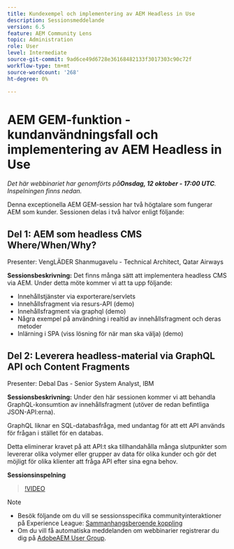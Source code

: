 ```yaml
---
title: Kundexempel och implementering av AEM Headless in Use
description: Sessionsmeddelande
version: 6.5
feature: AEM Community Lens
topic: Administration
role: User
level: Intermediate
source-git-commit: 9ad6ce49d6728e36168482133f3017303c90c72f
workflow-type: tm+mt
source-wordcount: '268'
ht-degree: 0%

---
```


# AEM GEM-funktion - kundanvändningsfall och implementering av AEM Headless in Use

*Det här webbinariet har genomförts på&#x200B;**Onsdag, 12 oktober - 17:00 UTC**. Inspelningen finns nedan.*

Denna exceptionella AEM GEM-session har två högtalare som fungerar AEM som kunder. Sessionen delas i två halvor enligt följande:

## Del 1: AEM som headless CMS Where/When/Why?

Presenter: VengLÄDER Shanmugavelu - Technical Architect, Qatar Airways

**Sessionsbeskrivning:**
Det finns många sätt att implementera headless CMS via AEM.
Under detta möte kommer vi att ta upp följande:

* Innehållstjänster via exporterare/servlets
* Innehållsfragment via resurs-API (demo)
* Innehållsfragment via graphql (demo)
* Några exempel på användning i realtid av innehållsfragment och deras metoder
* Inlärning i SPA (viss lösning för när man ska välja) (demo)

## Del 2: Leverera headless-material via GraphQL API och Content Fragments

Presenter: Debal Das - Senior System Analyst, IBM

**Sessionsbeskrivning:**
Under den här sessionen kommer vi att behandla GraphQL-konsumtion av innehållsfragment (utöver de redan befintliga JSON-API:erna).

GraphQL liknar en SQL-databasfråga, med undantag för att ett API används för frågan i stället för en databas.

Detta eliminerar kravet på att API:t ska tillhandahålla många slutpunkter som levererar olika volymer eller grupper av data för olika kunder och gör det möjligt för olika klienter att fråga API efter sina egna behov.

**Sessionsinspelning**

>[!VIDEO](https://video.tv.adobe.com/v/3410160)

>[!NOTE]
>
>* Besök följande om du vill se sessionsspecifika communityinteraktioner på Experience League: [Sammanhangsberoende koppling](https://adobe.ly/3r6P4nr)
>* Om du vill få automatiska meddelanden om webbinarier registrerar du dig på [AdobeAEM User Group](https://aem-augs.adobe.com/).